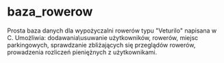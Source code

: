 # baza_rowerow
Prosta baza danych dla wypożyczalni rowerów typu "Veturilo" napisana w C. Umożliwia: dodawania\usuwanie użytkowników, rowerów, miejsc parkingowych, sprawdzanie zbliżających się przeglądów rowerów, prowadzenia rozliczeń pieniężnych z użytkownikami.

